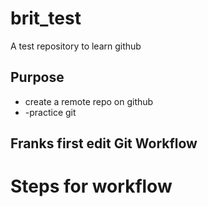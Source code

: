 # brit_test
A test repository to learn github

## Purpose

- create a remote repo on github
- -practice git

## Franks first edit  Git Workflow

# Steps for workflow
